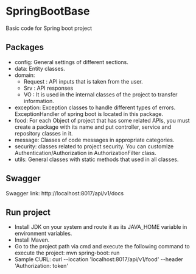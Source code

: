 # SpringBootBase

Basic code for Spring boot project

## Packages

- config: General settings of different sections.
- data: Entity classes.
- domain:
    - Request : API inputs that is taken from the user.
    - Srv : API responses
    - VO : It is used in the internal classes of the project to transfer information.
- exception: Exception classes to handle different types of errors. ExceptionHandler of spring boot is located in this
  package.
- food: For each Object of project that has some related APIs, you must create a package with its name and put
  controller, service and repository classes in it.
- message: Classes of code messages in appropriate categories.
- security: classes related to project security. You can customize Authentication/Authorization in AuthorizationFilter
  class.
- utils: General classes with static methods that used in all classes.

## Swagger

Swagger link: http://localhost:8017/api/v1/docs

## Run project

- Install JDK on your system and route it as its JAVA_HOME variable in environment variables.
- Install Maven.
- Go to the project path via cmd and execute the following command to execute the project:
  mvn spring-boot: run
- Sample CURL: curl --location 'localhost:8017/api/v1/food' --header 'Authorization: token'
